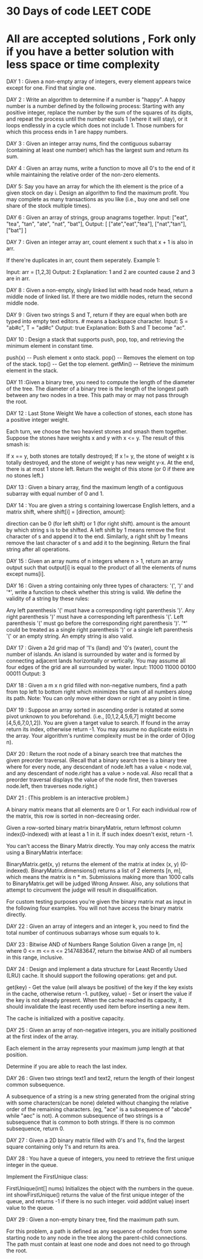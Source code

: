 # 30 Days of code LEET CODE
# All are accepted solutions , Fork only if you have a better solution with less space or time complexity
DAY 1 : Given a non-empty array of integers, every element appears twice except for one. Find that single one.

DAY 2 : Write an algorithm to determine if a number is "happy".
A happy number is a number defined by the following process: 
Starting with any positive integer, replace the number by the sum of the squares of its digits,
and repeat the process until the number equals 1 (where it will stay), 
or it loops endlessly in a cycle which does not include 1. Those numbers for which this process ends in 1 are happy numbers.


DAY 3 : Given an integer array nums, find the contiguous subarray (containing at least one number) which has the largest sum and return its sum.


DAY 4 : Given an array nums, write a function to move all 0's to the end of it while maintaining the relative order of the non-zero elements.

DAY 5: Say you have an array for which the ith element is the price of a given stock on day i.
Design an algorithm to find the maximum profit. You may complete as many transactions as you like (i.e., buy one and sell one share of the stock multiple times).

DAY 6 : Given an array of strings, group anagrams together.
Input: ["eat", "tea", "tan", "ate", "nat", "bat"],
Output:
[
  ["ate","eat","tea"],
  ["nat","tan"],
  ["bat"]
]

DAY 7 : Given an integer array arr, count element x such that x + 1 is also in arr.

If there're duplicates in arr, count them seperately.
Example 1:

Input: arr = [1,2,3]
Output: 2
Explanation: 1 and 2 are counted cause 2 and 3 are in arr.

DAY 8 : Given a non-empty, singly linked list with head node head, return a middle node of linked list.
If there are two middle nodes, return the second middle node.

DAY 9 : Given two strings S and T, return if they are equal when both are typed into empty text editors. # means a backspace character.
Input: S = "ab#c", T = "ad#c"
Output: true
Explanation: Both S and T become "ac".

DAY 10 : Design a stack that supports push, pop, top, and retrieving the minimum element in constant time.

push(x) -- Push element x onto stack.
pop() -- Removes the element on top of the stack.
top() -- Get the top element.
getMin() -- Retrieve the minimum element in the stack.
 
DAY 11 :Given a binary tree, you need to compute the length of the diameter of the tree. The diameter of a binary tree is the length of the longest path between any two nodes in a tree. This path may or may not pass through the root.

DAY 12 : Last Stone Weight
We have a collection of stones, each stone has a positive integer weight.

Each turn, we choose the two heaviest stones and smash them together.  Suppose the stones have weights x and y with x <= y.  The result of this smash is:

If x == y, both stones are totally destroyed;
If x != y, the stone of weight x is totally destroyed, and the stone of weight y has new weight y-x.
At the end, there is at most 1 stone left.  Return the weight of this stone (or 0 if there are no stones left.)

DAY 13 : Given a binary array, find the maximum length of a contiguous subarray with equal number of 0 and 1.

DAY 14 : You are given a string s containing lowercase English letters, and a matrix shift, where shift[i] = [direction, amount]:

direction can be 0 (for left shift) or 1 (for right shift). 
amount is the amount by which string s is to be shifted.
A left shift by 1 means remove the first character of s and append it to the end.
Similarly, a right shift by 1 means remove the last character of s and add it to the beginning.
Return the final string after all operations.

DAY 15 : Given an array nums of n integers where n > 1,  return an array output such that output[i] is equal to the product of all the elements of nums except nums[i].

DAY 16 : Given a string containing only three types of characters: '(', ')' and '*', write a function to check whether this string is valid. We define the validity of a string by these rules:

Any left parenthesis '(' must have a corresponding right parenthesis ')'.
Any right parenthesis ')' must have a corresponding left parenthesis '('.
Left parenthesis '(' must go before the corresponding right parenthesis ')'.
'*' could be treated as a single right parenthesis ')' or a single left parenthesis '(' or an empty string.
An empty string is also valid.

DAY 17 : Given a 2d grid map of '1's (land) and '0's (water), count the number of islands. An island is surrounded by water and is formed by connecting adjacent lands horizontally or vertically. You may assume all four edges of the grid are all surrounded by water.
Input:
11000
11000
00100
00011
Output: 3

DAY 18 : Given a m x n grid filled with non-negative numbers, find a path from top left to bottom right which minimizes the sum of all numbers along its path.
Note: You can only move either down or right at any point in time.

DAY 19 : Suppose an array sorted in ascending order is rotated at some pivot unknown to you beforehand.
(i.e., [0,1,2,4,5,6,7] might become [4,5,6,7,0,1,2]).
You are given a target value to search. If found in the array return its index, otherwise return -1.
You may assume no duplicate exists in the array.
Your algorithm's runtime complexity must be in the order of O(log n).

DAY 20 : Return the root node of a binary search tree that matches the given preorder traversal.
(Recall that a binary search tree is a binary tree where for every node, any descendant of node.left has a value < node.val, and any descendant of node.right has a value > node.val.  Also recall that a preorder traversal displays the value of the node first, then traverses node.left, then traverses node.right.)

DAY 21 : (This problem is an interactive problem.)

A binary matrix means that all elements are 0 or 1. For each individual row of the matrix, this row is sorted in non-decreasing order.

Given a row-sorted binary matrix binaryMatrix, return leftmost column index(0-indexed) with at least a 1 in it. If such index doesn't exist, return -1.

You can't access the Binary Matrix directly.  You may only access the matrix using a BinaryMatrix interface:

BinaryMatrix.get(x, y) returns the element of the matrix at index (x, y) (0-indexed).
BinaryMatrix.dimensions() returns a list of 2 elements [n, m], which means the matrix is n * m.
Submissions making more than 1000 calls to BinaryMatrix.get will be judged Wrong Answer.  Also, any solutions that attempt to circumvent the judge will result in disqualification.

For custom testing purposes you're given the binary matrix mat as input in the following four examples. You will not have access the binary matrix directly.


DAY 22 : Given an array of integers and an integer k, you need to find the total number of continuous subarrays whose sum equals to k.

DAY 23 : Bitwise AND of Numbers Range
Solution
Given a range [m, n] where 0 <= m <= n <= 2147483647, return the bitwise AND of all numbers in this range, inclusive.

DAY 24 : Design and implement a data structure for Least Recently Used (LRU) cache. It should support the following operations: get and put.

get(key) - Get the value (will always be positive) of the key if the key exists in the cache, otherwise return -1.
put(key, value) - Set or insert the value if the key is not already present. When the cache reached its capacity, it should invalidate the least recently used item before inserting a new item.

The cache is initialized with a positive capacity.

DAY 25 : Given an array of non-negative integers, you are initially positioned at the first index of the array.

Each element in the array represents your maximum jump length at that position.

Determine if you are able to reach the last index.


DAY 26 : Given two strings text1 and text2, return the length of their longest common subsequence.

A subsequence of a string is a new string generated from the original string with some characters(can be none) deleted without changing the relative order of the remaining characters. (eg, "ace" is a subsequence of "abcde" while "aec" is not). A common subsequence of two strings is a subsequence that is common to both strings.
If there is no common subsequence, return 0.

DAY 27 : Given a 2D binary matrix filled with 0's and 1's, find the largest square containing only 1's and return its area.

DAY 28 : You have a queue of integers, you need to retrieve the first unique integer in the queue.

Implement the FirstUnique class:

FirstUnique(int[] nums) Initializes the object with the numbers in the queue.
int showFirstUnique() returns the value of the first unique integer of the queue, and returns -1 if there is no such integer.
void add(int value) insert value to the queue.

DAY 29 : Given a non-empty binary tree, find the maximum path sum.

For this problem, a path is defined as any sequence of nodes from some starting node to any node in the tree along the parent-child connections. The path must contain at least one node and does not need to go through the root.
